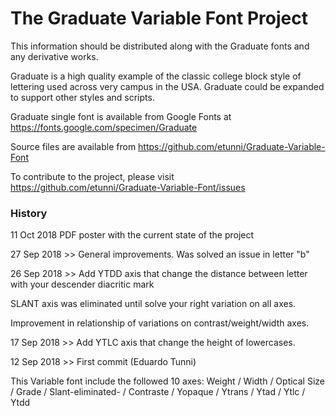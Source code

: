 # The Graduate Variable Font Project

This information should be distributed along with the Graduate fonts and any derivative works.

Graduate is a high quality example of the classic college block style of lettering used across very campus in the USA.
Graduate could be expanded to support other styles and scripts.

Graduate single font is available from Google Fonts at https://fonts.google.com/specimen/Graduate

Source files are available from https://github.com/etunni/Graduate-Variable-Font

To contribute to the project, please visit https://github.com/etunni/Graduate-Variable-Font/issues

### History

11 Oct 2018
PDF poster with the current state of the project

27 Sep 2018 >> 
General improvements. Was solved an issue in letter "b"

26 Sep 2018 >> 
Add YTDD axis that change the distance between letter with your descender diacritic mark

SLANT axis was eliminated until solve your right variation on all axes.

Improvement in relationship of variations on contrast/weight/width axes.

17 Sep 2018 >> 
Add YTLC axis that change the height of lowercases.

12 Sep 2018 >> First commit (Eduardo Tunni) 

This Variable font include the followed 10 axes: 
Weight / Width / Optical Size / Grade / Slant-eliminated- / Contraste / Yopaque / Ytrans / Ytad / Ytlc / Ytdd

